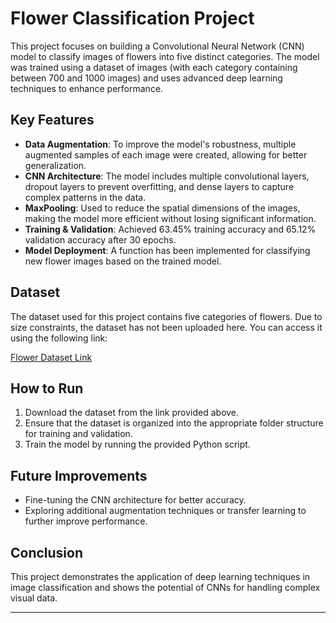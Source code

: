 # Flower Classification Project

This project focuses on building a Convolutional Neural Network (CNN) model to classify images of flowers into five distinct categories. The model was trained using a dataset of images (with each category containing between 700 and 1000 images) and uses advanced deep learning techniques to enhance performance.

## Key Features

- **Data Augmentation**: To improve the model's robustness, multiple augmented samples of each image were created, allowing for better generalization.
- **CNN Architecture**: The model includes multiple convolutional layers, dropout layers to prevent overfitting, and dense layers to capture complex patterns in the data.
- **MaxPooling**: Used to reduce the spatial dimensions of the images, making the model more efficient without losing significant information.
- **Training & Validation**: Achieved 63.45% training accuracy and 65.12% validation accuracy after 30 epochs.
- **Model Deployment**: A function has been implemented for classifying new flower images based on the trained model.

## Dataset

The dataset used for this project contains five categories of flowers. Due to size constraints, the dataset has not been uploaded here. You can access it using the following link:

[Flower Dataset Link]()

## How to Run

1. Download the dataset from the link provided above.
2. Ensure that the dataset is organized into the appropriate folder structure for training and validation.
3. Train the model by running the provided Python script.

## Future Improvements

- Fine-tuning the CNN architecture for better accuracy.
- Exploring additional augmentation techniques or transfer learning to further improve performance.

## Conclusion

This project demonstrates the application of deep learning techniques in image classification and shows the potential of CNNs for handling complex visual data.

---

